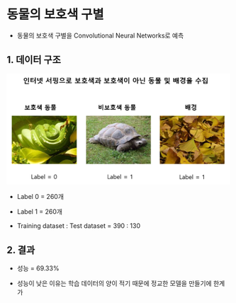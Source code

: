 # 동물의 보호색 구별

  * 동물의 보호색 구별을 Convolutional Neural Networks로 예측

## 1. 데이터 구조

![Data](https://github.com/HeoTaksung/Tensorflow_hunkim/blob/master/Project/Protective_Color/Label.PNG)

 * Label 0 = 260개
 
 * Label 1 = 260개
 
 * Training dataset : Test dataset = 390 : 130

## 2. 결과

  * 성능 = 69.33%
  
  * 성능이 낮은 이유는 학습 데이터의 양이 적기 때문에 정교한 모델을 만들기에 한계가 
